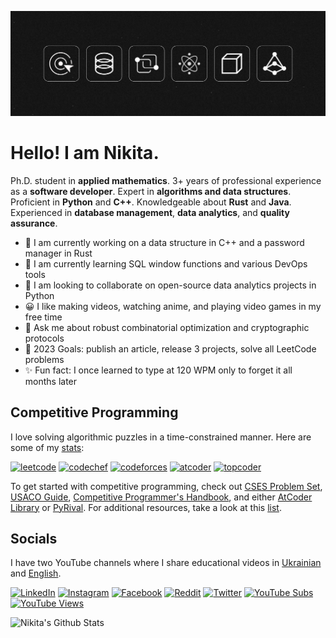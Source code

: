 ![Banner](banner.png)

# Hello! I am Nikita.

Ph.D. student in **applied mathematics**.
3+ years of professional experience as a **software developer**.
Expert in **algorithms and data structures**.
Proficient in **Python** and **C++**.
Knowledgeable about **Rust** and **Java**.
Experienced in **database management**, **data analytics**, and **quality assurance**.

- 🔭 I am currently working on a data structure in C++ and a password manager in Rust
- 🌱 I am currently learning SQL window functions and various DevOps tools
- 👯 I am looking to collaborate on open-source data analytics projects in Python
- 😀 I like making videos, watching anime, and playing video games in my free time
- 💬 Ask me about robust combinatorial optimization and cryptographic protocols
- 🥅 2023 Goals: publish an article, release 3 projects, solve all LeetCode problems
- ✨ Fun fact: I once learned to type at 120 WPM only to forget it all months later

## Competitive Programming

I love solving algorithmic puzzles in a time-constrained manner. Here are some of my [stats](https://clist.by/coder/Sky_Nik/):

[![leetcode](https://cp-logo.vercel.app/leetcode/nskybytskyi?logo=true)](https://leetcode.com/nskybytskyi/)
[![codechef](https://cp-logo.vercel.app/codechef/sky_nik?logo=true)](https://www.codechef.com/users/sky_nik)
[![codeforces](https://cp-logo.vercel.app/codeforces/nskybytskyi?logo=true)](https://codeforces.com/profile/nskybytskyi)
[![atcoder](https://cp-logo.vercel.app/atcoder/nskybytskyi?logo=true)](https://atcoder.jp/users/nskybytskyi)
[![topcoder](https://cp-logo.vercel.app/topcoder/Sky_Nik?logo=true)](https://www.topcoder.com/members/Sky_Nik)

To get started with competitive programming, check out [CSES Problem Set](https://cses.fi/problemset/), [USACO Guide](https://usaco.guide/), [Competitive Programmer's Handbook](https://cses.fi/book/book.pdf), and either [AtCoder Library](https://github.com/atcoder/ac-library) or [PyRival](https://github.com/cheran-senthil/PyRival). For additional resources, take a look at this [list](https://github.com/stars/nskybytskyi/lists/competitive-programming).

## Socials

I have two YouTube channels where I share educational videos in [Ukrainian](https://youtube.com/@leetcodeukraine) and [English](https://youtube.com/@nskybytskyi).

[![LinkedIn](https://img.shields.io/badge/LinkedIn--_.svg?style=social&logo=linkedin)](https://www.linkedin.com/in/nikita-skybytskyi/)
[![Instagram](https://img.shields.io/badge/Instagram--_.svg?style=social&logo=instagram)](https://www.instagram.com/n.skybytskyi/)
[![Facebook](https://img.shields.io/badge/Facebook--_.svg?style=social&logo=facebook)](https://www.facebook.com/nikita.skybytskyi/)
[![Reddit](https://img.shields.io/badge/Reddit--_.svg?style=social&logo=reddit)](https://www.reddit.com/user/NikitaSkybytskyi)
[![Twitter](https://img.shields.io/badge/Twitter--_.svg?style=social&logo=twitter)](https://twitter.com/skybytskyi)
[![YouTube Subs](https://img.shields.io/youtube/channel/subscribers/UCMkdawJIiCQR1iyE0ZvlaqA?style=social)](https://youtube.com/@nskybytskyi)
[![YouTube Views](https://img.shields.io/youtube/channel/views/UCMkdawJIiCQR1iyE0ZvlaqA?style=social)](https://youtube.com/@nskybytskyi)

![Nikita's Github Stats](https://github-readme-stats.vercel.app/api?username=nskybytskyi&show_icons=true)